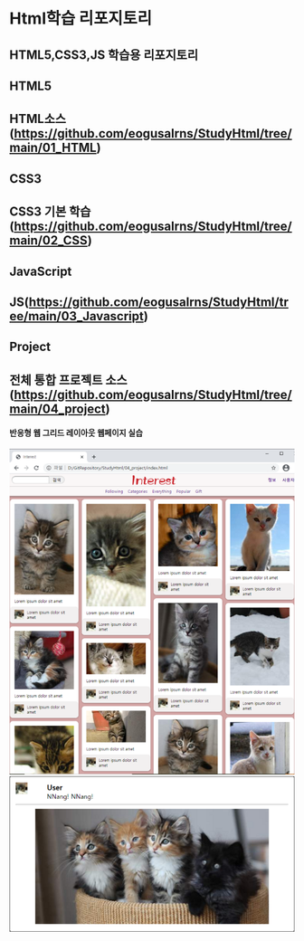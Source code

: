 # Html학습 리포지토리
HTML5,CSS3,JS 학습용 리포지토리
------------------------------------------
## HTML5
HTML소스(https://github.com/eogusalrns/StudyHtml/tree/main/01_HTML)
------------------------------------------
## CSS3
CSS3 기본 학습(https://github.com/eogusalrns/StudyHtml/tree/main/02_CSS)
------------------------------------------
## JavaScript
JS(https://github.com/eogusalrns/StudyHtml/tree/main/03_Javascript)
------------------------------------------
## Project
전체 통합 프로젝트
소스(https://github.com/eogusalrns/StudyHtml/tree/main/04_project)
------------------------------------------
#### 반응형 웹 그리드 레이아웃 웹페이지 실습
![결과1](https://github.com/eogusalrns/StudyHtml/blob/main/ref_images/result_01.png "전체layout")
![결과2](/ref_images/result_02.png "팝업layout")
